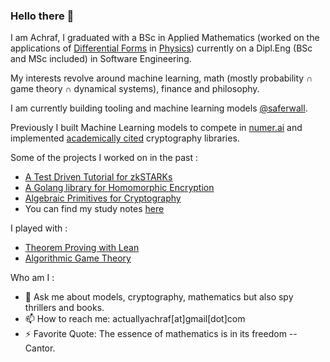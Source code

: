 ### Hello there 👋

<!--
**actuallyachraf/actuallyachraf** is a ✨ _special_ ✨ repository because its `README.md` (this file) appears on your GitHub profile.-->

I am Achraf, I graduated with a BSc in Applied Mathematics (worked on the applications of [Differential Forms](https://en.wikipedia.org/wiki/Differential_form) in [Physics](https://en.wikipedia.org/wiki/Maxwell%27s_equations)) currently on a Dipl.Eng (BSc and MSc included) in Software Engineering.

My interests revolve around machine learning, math (mostly probability ∩ game theory ∩ dynamical systems), finance and philosophy.

I am currently building tooling and machine learning models [@saferwall](https://saferwall.com).

Previously I built Machine Learning models to compete in [numer.ai](https://numer.ai/) and implemented [academically cited](https://sancy.iut-clermont.uca.fr/~lafourcade/PAPERS/PDF/technical-report-CGLY.pdf) cryptography libraries.

Some of the projects I worked on in the past :

- [A Test Driven Tutorial for zkSTARKs](https://github.com/actuallyachraf/zkstarks)
- [A Golang library for Homomorphic Encryption](https://github.com/actuallyachraf/gomorph)
- [Algebraic Primitives for Cryptography](https://github.com/actuallyachraf/algebra)
- You can find my study notes [here](https://github.com/actuallyachraf/study-notes)

I played with :

- [Theorem Proving with Lean](https://github.com/actuallyachraf/glowing-lean)
- [Algorithmic Game Theory](https://github.com/actuallyachraf/ag)

Who am I :

- 💬 Ask me about models, cryptography, mathematics but also spy thrillers and books.
- 📫 How to reach me: actuallyachraf[at]gmail[dot]com
- ⚡ Favorite Quote: The essence of mathematics is in its freedom -- Cantor.
